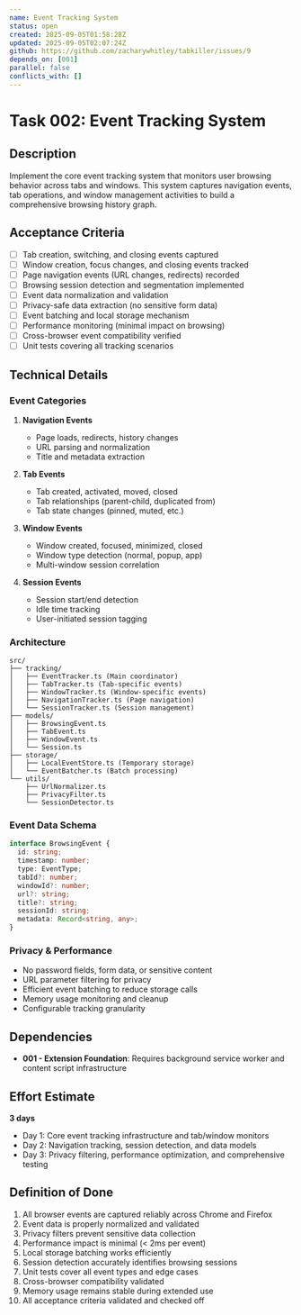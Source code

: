 ```yaml
---
name: Event Tracking System
status: open
created: 2025-09-05T01:58:28Z
updated: 2025-09-05T02:07:24Z
github: https://github.com/zacharywhitley/tabkiller/issues/9
depends_on: [001]
parallel: false
conflicts_with: []
---
```


# Task 002: Event Tracking System

## Description

Implement the core event tracking system that monitors user browsing behavior across tabs and windows. This system captures navigation events, tab operations, and window management activities to build a comprehensive browsing history graph.

## Acceptance Criteria

- [ ] Tab creation, switching, and closing events captured
- [ ] Window creation, focus changes, and closing events tracked  
- [ ] Page navigation events (URL changes, redirects) recorded
- [ ] Browsing session detection and segmentation implemented
- [ ] Event data normalization and validation
- [ ] Privacy-safe data extraction (no sensitive form data)
- [ ] Event batching and local storage mechanism
- [ ] Performance monitoring (minimal impact on browsing)
- [ ] Cross-browser event compatibility verified
- [ ] Unit tests covering all tracking scenarios

## Technical Details

### Event Categories
1. **Navigation Events**
   - Page loads, redirects, history changes
   - URL parsing and normalization
   - Title and metadata extraction

2. **Tab Events**
   - Tab created, activated, moved, closed
   - Tab relationships (parent-child, duplicated from)
   - Tab state changes (pinned, muted, etc.)

3. **Window Events**
   - Window created, focused, minimized, closed
   - Window type detection (normal, popup, app)
   - Multi-window session correlation

4. **Session Events**
   - Session start/end detection
   - Idle time tracking
   - User-initiated session tagging

### Architecture
```
src/
├── tracking/
│   ├── EventTracker.ts (Main coordinator)
│   ├── TabTracker.ts (Tab-specific events)
│   ├── WindowTracker.ts (Window-specific events)
│   ├── NavigationTracker.ts (Page navigation)
│   └── SessionTracker.ts (Session management)
├── models/
│   ├── BrowsingEvent.ts
│   ├── TabEvent.ts
│   ├── WindowEvent.ts
│   └── Session.ts
├── storage/
│   ├── LocalEventStore.ts (Temporary storage)
│   └── EventBatcher.ts (Batch processing)
└── utils/
    ├── UrlNormalizer.ts
    ├── PrivacyFilter.ts
    └── SessionDetector.ts
```

### Event Data Schema
```typescript
interface BrowsingEvent {
  id: string;
  timestamp: number;
  type: EventType;
  tabId?: number;
  windowId?: number;
  url?: string;
  title?: string;
  sessionId: string;
  metadata: Record<string, any>;
}
```

### Privacy & Performance
- No password fields, form data, or sensitive content
- URL parameter filtering for privacy
- Efficient event batching to reduce storage calls
- Memory usage monitoring and cleanup
- Configurable tracking granularity

## Dependencies

- **001 - Extension Foundation**: Requires background service worker and content script infrastructure

## Effort Estimate

**3 days**

- Day 1: Core event tracking infrastructure and tab/window monitors
- Day 2: Navigation tracking, session detection, and data models
- Day 3: Privacy filtering, performance optimization, and comprehensive testing

## Definition of Done

1. All browser events are captured reliably across Chrome and Firefox
2. Event data is properly normalized and validated
3. Privacy filters prevent sensitive data collection  
4. Performance impact is minimal (< 2ms per event)
5. Local storage batching works efficiently
6. Session detection accurately identifies browsing sessions
7. Unit tests cover all event types and edge cases
8. Cross-browser compatibility validated
9. Memory usage remains stable during extended use
10. All acceptance criteria validated and checked off
